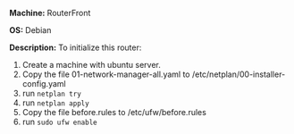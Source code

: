 **Machine:** RouterFront

**OS:** Debian

**Description:** To initialize this router:

1. Create a machine with ubuntu server.
2. Copy the file 01-network-manager-all.yaml to /etc/netplan/00-installer-config.yaml
3. run `netplan try`
4. run `netplan apply`
5. Copy the file before.rules to /etc/ufw/before.rules
6. run `sudo ufw enable`